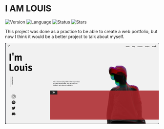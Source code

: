 # I AM LOUIS

![Version](https://img.shields.io/badge/version-1.0.0-#B54246) ![Language](https://img.shields.io/badge/language-Javascript-#B54246) ![Status](https://img.shields.io/badge/status-Completed-#B54246)
![Stars](https://img.shields.io/github/stars/Luis3Fernando/I-Am-Louis?style=social)

This project was done as a practice to be able to create a web portfolio, but now I think it would be a better project to talk about myself.

<img src="src/assets/screenshots/image.png" alt="I-Am-Louis" width="600"/>
